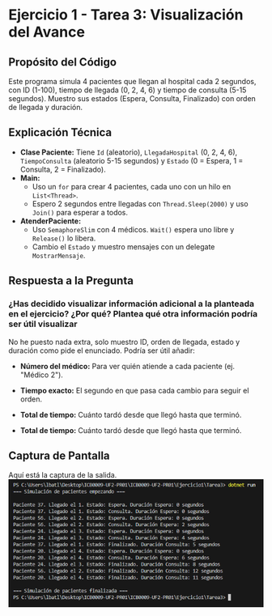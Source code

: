 # Ejercicio 1 - Tarea 3: Visualización del Avance

## Propósito del Código

Este programa simula 4 pacientes que llegan al hospital cada 2 segundos, con ID (1-100), tiempo de llegada (0, 2, 4, 6) y tiempo de consulta (5-15 segundos). Muestro sus estados (Espera, Consulta, Finalizado) con orden de llegada y duración.

## Explicación Técnica

- **Clase Paciente:** Tiene `Id` (aleatorio), `LlegadaHospital` (0, 2, 4, 6), `TiempoConsulta` (aleatorio 5-15 segundos) y `Estado` (0 = Espera, 1 = Consulta, 2 = Finalizado).
- **Main:**
  - Uso un `for` para crear 4 pacientes, cada uno con un hilo en `List<Thread>`.
  - Espero 2 segundos entre llegadas con `Thread.Sleep(2000)` y uso `Join()` para esperar a todos.
- **AtenderPaciente:**
  - Uso `SemaphoreSlim` con 4 médicos. `Wait()` espera uno libre y `Release()` lo libera.
  - Cambio el `Estado` y muestro mensajes con un delegate `MostrarMensaje`.

## Respuesta a la Pregunta

### ¿Has decidido visualizar información adicional a la planteada en el ejercicio? ¿Por qué? Plantea qué otra información podría ser útil visualizar

No he puesto nada extra, solo muestro ID, orden de llegada, estado y duración como pide el enunciado.
Podría ser útil añadir:

- **Número del médico:** Para ver quién atiende a cada paciente (ej. "Médico 2").
- **Tiempo exacto:** El segundo en que pasa cada cambio para seguir el orden.
- **Total de tiempo:** Cuánto tardó desde que llegó hasta que terminó.

- **Total de tiempo:** Cuánto tardó desde que llegó hasta que terminó.

## Captura de Pantalla

Aquí está la captura de la salida.
![Captura de salida](image.png)
